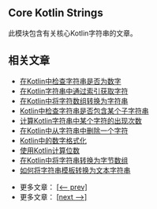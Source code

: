 ## Core Kotlin Strings

此模块包含有关核心Kotlin字符串的文章。

## 相关文章

+ [在Kotlin中检查字符串是否为数字](docs/在Kotlin中检查字符串是否为数字.md)
+ [在Kotlin字符串中通过索引获取字符](docs/在Kotlin字符串中通过索引获取字符.md)
+ [在Kotlin中将字符数组转换为字符串](docs/在Kotlin中将字符数组转换为字符串.md)
+ [Kotlin中检查字符串是否包含某个子字符串](docs/Kotlin中检查字符串是否包含某个子字符串.md)
+ [计算Kotlin字符串中某个字符的出现次数](docs/计算Kotlin字符串中某个字符的出现次数.md)
+ [在Kotlin中从字符串中删除一个字符](docs/在Kotlin中从字符串中删除一个字符.md)
+ [Kotlin中的数字格式化](docs/Kotlin中的数字格式化.md)
+ [使用Kotlin计算位数](docs/使用Kotlin计算位数.md)
+ [在Kotlin中将字符串转换为字节数组](docs/在Kotlin中将字符串转换为字节数组.md)
+ [如何将字符串模板转换为文本字符串](docs/如何将字符串模板转换为文本字符串.md)

- 更多文章： [[<-- prev]](../kotlin-core-strings-1/README.md)
- 更多文章： [[next -->]](../kotlin-core-strings-3/README.md)